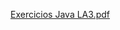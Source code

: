 [Exercicios Java LA3.pdf](https://github.com/danmachinez/exerciciosJava/files/9283881/Exercicios.Java.LA3.pdf)
